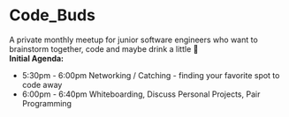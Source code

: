 # Code_Buds
A private monthly meetup for junior software engineers who want to brainstorm together, code and maybe drink a little :beer: 
<br>
**Initial Agenda:**

* 5:30pm - 6:00pm Networking / Catching - finding your favorite spot to code away
* 6:00pm - 6:40pm Whiteboarding, Discuss Personal Projects, Pair Programming 


